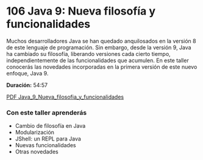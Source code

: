 # 106 Java 9: Nueva filosofía y funcionalidades

Muchos desarrolladores Java se han quedado anquilosados en la versión 8 de este lenguaje de programación. Sin embargo, desde la versión 9, Java ha cambiado su filosofía, liberando versiones cada cierto tiempo, independientemente de las funcionalidades que acumulen. En este taller conocerás las novedades incorporadas en la primera versión de este nuevo enfoque, Java 9.

**Duración:** 54:57

[PDF Java_9_Nueva_filosofia_y_funcionalidades](https://github.com/adolfodelarosades/Java/blob/master/temarios/106_Java-9_Nueva_filosofia_y_funcionalidades/Java_9_Nueva_filosofia_y_funcionalidades.pdf)

### Con este taller aprenderás

* Cambio de filosofía en Java
* Modularización
* JShell: un REPL para Java
* Nuevas funcionalidades
* Otras novedades

